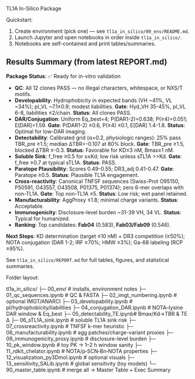  TL1A In-Silico Package

 Quickstart:

 1) Create environment (pick one) — see `tl1a_in_silico/00_env/README.md`.
 2) Launch Jupyter and open notebooks in order inside `tl1a_in_silico/`.
 3) Notebooks are self-contained and print tables/summaries.

## Results Summary (from latest REPORT.md)

**Package Status**: ✅ Ready for in-vitro validation

- **QC**: All 12 clones PASS — no illegal characters, whitespace, or NXS/T motifs.
- **Developability**: Hydrophobicity in expected bands (VH ~41%, VL ~34%); pI_VL ~7.1±0.9; modest liabilities. **Gate**: Hyd_VH 35-45%, pI_VL 6-8, liabilities ≤2/chain. **Status**: All clones PASS.
- **DAR/Conjugation**: Uniform Eq_best=4; P(DAR1-2)=0.638; P(≥4)=0.051; E[DAR]=1.59. **Gate**: P(DAR1-2) ≥0.6, P(≥4) ≤0.1, E[DAR] 1.4-1.8. **Status**: Optimal for low-DAR imaging.
- **Detectability**: Calibrated grid (α=0.2, physiologic ranges): 25% pass TBR_pre ≥1.5; median ΔTBR=-0.107 at 80% block. **Gate**: TBR_pre ≥1.5, blocked ΔTBR ≤-0.3. **Status**: Favorable for KD≤3 nM, Bmax≥1 nM.
- **Soluble Sink**: f_free ≥0.5 for s≤Kd; low risk unless sTL1A >>Kd. **Gate**: f_free ≥0.7 at typical sTL1A. **Status**: PASS.
- **Paratope Plausibility**: Scores 0.49-0.55; DR3_adj 0.41-0.47. **Gate**: Paratope ≥0.5. **Status**: Plausible TL1A engagement.
- **Cross-reactivity**: Canonical TNFSF sequences (Swiss-Prot O95150, P50591, O43557, O43508, P01375, P01374); zero 6-mer overlaps with non-TL1A. **Gate**: Top non-TL1A ≤5. **Status**: Low risk; wet panel retained.
- **Manufacturability**: AggProxy ≤1.8; minimal charge variants. **Status**: Acceptable.
- **Immunogenicity**: Disclosure-level burden ~31-39 VH, 34 VL. **Status**: Typical for humanized.
- **Ranking**: Top candidates: **Fab04** (0.583), **Fab03/Fab09** (0.546).

**Next Steps**: KD determination (target ≤10 nM) + DR3 competition (≥50%); NOTA conjugation (DAR 1-2; IRF ≥70%; HMW ≤3%); Ga-68 labeling (RCP ≥95%).

See `tl1a_in_silico/REPORT.md` for full tables, figures, and statistical summaries.

Folder layout:

tl1a_in_silico/
 ├─ 00_env/                  # installs, environment notes
 ├─ 01_qc_sequences.ipynb    # QC & FASTA
 ├─ 02_imgt_numbering.ipynb  # optional IMGT/ANARCI
 ├─ 03_developability.ipynb  # pI/hydrophobicity/liabilities
 ├─ 04_conjugation_DAR.ipynb # NOTA–lysine DAR window & Eq_best
 ├─ 05_detectability_TE.ipynb# Bmax/Kd→TBR & TE Δ
 ├─ 06_sTL1A_sink.ipynb      # soluble TL1A sink risk
 ├─ 07_crossreactivity.ipynb # TNFSF k-mer heuristic
 ├─ 08_manufacturability.ipynb # agg patches/charge-variant proxies
 ├─ 09_immunogenicity_proxy.ipynb # disclosure-level burden
 ├─ 10_pk_window.ipynb       # toy PK → 1–2 h window sanity
 ├─ 11_rdkit_chelator.ipynb  # NOTA/p‑SCN‑Bn‑NOTA properties
 ├─ 12_visualization_py3Dmol.ipynb # optional visuals
 ├─ 13_sensitivity_SALib.ipynb # global sensitivity (toy models)
 └─ 90_master_table.ipynb    # merge all → Master Table + Exec Summary

